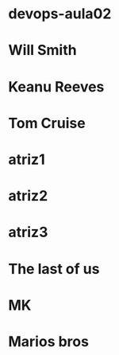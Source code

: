 # devops-aula02
# Will Smith
# Keanu Reeves
# Tom Cruise

# atriz1
# atriz2
# atriz3

# The last of us
# MK
# Marios bros
